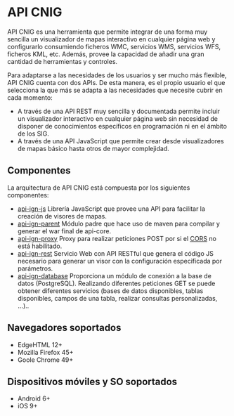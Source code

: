 # API CNIG

API CNIG es una herramienta que permite integrar de una forma muy sencilla un visualizador de mapas interactivo en cualquier página web y configurarlo consumiendo ficheros WMC, servicios WMS, servicios WFS, ficheros KML, etc. Además, provee la capacidad de añadir una gran cantidad de herramientas y controles.

Para adaptarse a las necesidades de los usuarios y ser mucho más flexible, API CNIG cuenta con dos APIs. De esta manera, es el propio usuario el que selecciona la que más se adapta a las necesidades que necesite cubrir en cada momento:

 - A través de una API REST muy sencilla y documentada permite incluir un visualizador interactivo en cualquier página web sin necesidad de disponer de conocimientos específicos en programación ni en el ámbito de los SIG.
 - A través de una API JavaScript que permite crear desde visualizadores de mapas básico hasta otros de mayor complejidad.

## Componentes

La arquitectura de API CNIG está compuesta por los siguientes componentes:

- [api-ign-js](https://github.com/IGN-CNIG/API-CNIG/tree/master/api-ign-js) Librería JavaScript que provee una API para facilitar la creación de visores de mapas.
- [api-ign-parent](https://github.com/IGN-CNIG/API-CNIG/tree/master/api-ign-parent) Módulo padre que hace uso de maven para compilar y generar el war final de api-core.
- [api-ign-proxy](https://github.com/IGN-CNIG/API-CNIG/tree/master/api-ign-proxy) Proxy para realizar peticiones POST por si el [CORS](https://developer.mozilla.org/en-US/docs/Web/HTTP/Access_control_CORS) no está habilitado.
- [api-ign-rest](https://github.com/IGN-CNIG/API-CNIG/tree/master/api-ign-rest) Servicio Web con API RESTful que genera el código JS necesario para generar un visor con la configuración especificada por parámetros.
- [api-ign-database](https://github.com/IGN-CNIG/API-CNIG/tree/master/api-ign-database) Proporciona un módulo de conexión a la base de datos (PostgreSQL). Realizando diferentes peticiones GET se puede obtener diferentes servicios (bases de datos disponibles, tablas disponibles, campos de una tabla, realizar consultas personalizadas, ...)..


## Navegadores soportados

- EdgeHTML 12+
- Mozilla Firefox 45+
- Goole Chrome 49+

## Dispositivos móviles y SO soportados

- Android 6+
- iOS 9+

